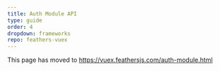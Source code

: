 ```yaml
---
title: Auth Module API
type: guide
order: 4
dropdown: frameworks
repo: feathers-vuex
---
```


This page has moved to https://vuex.feathersjs.com/auth-module.html